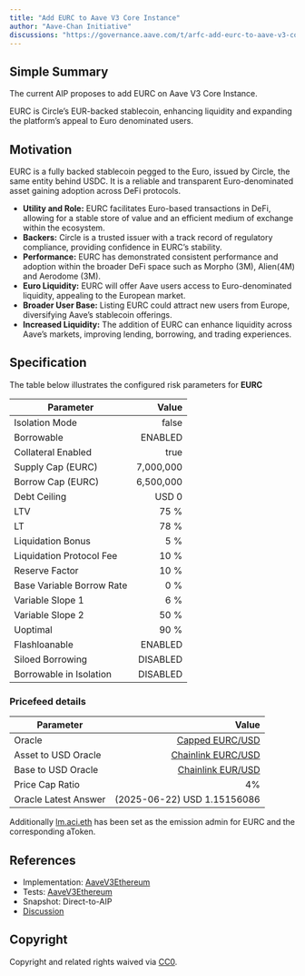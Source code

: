 ```yaml
---
title: "Add EURC to Aave V3 Core Instance"
author: "Aave-Chan Initiative"
discussions: "https://governance.aave.com/t/arfc-add-eurc-to-aave-v3-core-instance/21837"
---
```


## Simple Summary

The current AIP proposes to add EURC on Aave V3 Core Instance.

EURC is Circle’s EUR-backed stablecoin, enhancing liquidity and expanding the platform’s appeal to Euro denominated users.

## Motivation

EURC is a fully backed stablecoin pegged to the Euro, issued by Circle, the same entity behind USDC. It is a reliable and transparent Euro-denominated asset gaining adoption across DeFi protocols.

- **Utility and Role:** EURC facilitates Euro-based transactions in DeFi, allowing for a stable store of value and an efficient medium of exchange within the ecosystem.
- **Backers:** Circle is a trusted issuer with a track record of regulatory compliance, providing confidence in EURC’s stability.
- **Performance:** EURC has demonstrated consistent performance and adoption within the broader DeFi space such as Morpho (3M), Alien(4M) and Aerodome (3M).
- **Euro Liquidity:** EURC will offer Aave users access to Euro-denominated liquidity, appealing to the European market.
- **Broader User Base:** Listing EURC could attract new users from Europe, diversifying Aave’s stablecoin offerings.
- **Increased Liquidity:** The addition of EURC can enhance liquidity across Aave’s markets, improving lending, borrowing, and trading experiences.

## Specification

The table below illustrates the configured risk parameters for **EURC**

| Parameter                 |     Value |
| ------------------------- | --------: |
| Isolation Mode            |     false |
| Borrowable                |   ENABLED |
| Collateral Enabled        |      true |
| Supply Cap (EURC)         | 7,000,000 |
| Borrow Cap (EURC)         | 6,500,000 |
| Debt Ceiling              |     USD 0 |
| LTV                       |      75 % |
| LT                        |      78 % |
| Liquidation Bonus         |       5 % |
| Liquidation Protocol Fee  |      10 % |
| Reserve Factor            |      10 % |
| Base Variable Borrow Rate |       0 % |
| Variable Slope 1          |       6 % |
| Variable Slope 2          |      50 % |
| Uoptimal                  |      90 % |
| Flashloanable             |   ENABLED |
| Siloed Borrowing          |  DISABLED |
| Borrowable in Isolation   |  DISABLED |

### Pricefeed details

| Parameter            |                                                                                         Value |
| -------------------- | --------------------------------------------------------------------------------------------: |
| Oracle               |    [Capped EURC/USD](https://etherscan.io/address/0xa6aB031A4d189B24628EC9Eb155F0a0f1A0E55a3) |
| Asset to USD Oracle  | [Chainlink EURC/USD](https://etherscan.io/address/0x04F84020Fdf10d9ee64D1dcC2986EDF2F556DA11) |
| Base to USD Oracle   |  [Chainlink EUR/USD](https://etherscan.io/address/0xb49f677943BC038e9857d61E7d053CaA2C1734C1) |
| Price Cap Ratio      |                                                                                            4% |
| Oracle Latest Answer |                                                                   (2025-06-22) USD 1.15156086 |

Additionally [lm.aci.eth](https://etherscan.io/address/0xac140648435d03f784879cd789130F22Ef588Fcd) has been set as the emission admin for EURC and the corresponding aToken.

## References

- Implementation: [AaveV3Ethereum](https://github.com/bgd-labs/aave-proposals-v3/blob/ebdb3a433f4618ae6be51ab5d8b333058cef473b/src/20250622_AaveV3Ethereum_AddEURCToAaveV3CoreInstance/AaveV3Ethereum_AddEURCToAaveV3CoreInstance_20250622.sol)
- Tests: [AaveV3Ethereum](https://github.com/bgd-labs/aave-proposals-v3/blob/ebdb3a433f4618ae6be51ab5d8b333058cef473b/src/20250622_AaveV3Ethereum_AddEURCToAaveV3CoreInstance/AaveV3Ethereum_AddEURCToAaveV3CoreInstance_20250622.t.sol)
- Snapshot: Direct-to-AIP
- [Discussion](https://governance.aave.com/t/arfc-add-eurc-to-aave-v3-core-instance/21837)

## Copyright

Copyright and related rights waived via [CC0](https://creativecommons.org/publicdomain/zero/1.0/).
